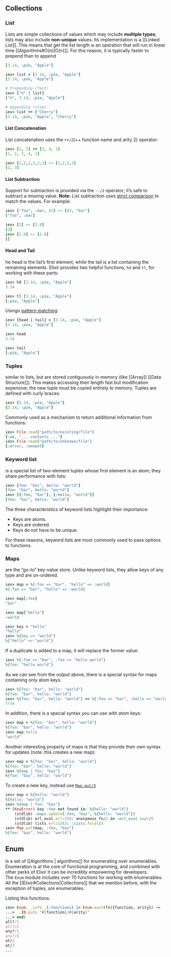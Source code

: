 ## Collections

### List
  
Lists are simple collections of values which may include **multiple types**; lists may also include **non-unique** values. 
Its implementation is a [[Linked List]]. This means that get the list length is an operation that will run in linear time [[Algorithms#O(n)|O(n)]]. For this reason, it is typically faster to prepend than to append
```rb
[3.14, :pie, "Apple"]

iex> list = [3.14, :pie, "Apple"]
[3.14, :pie, "Apple"]

# Prepending (fast)
iex> ["π" | list]
["π", 3.14, :pie, "Apple"]

# Appending (slow)
iex> list ++ ["Cherry"]
[3.14, :pie, "Apple", "Cherry"]
```

#### List Concatenation
List concatenation uses the `++/2`(++ function name and arity 2) operator:
```rb
iex> [1, 2] ++ [3, 4, 1]
[1, 2, 3, 4, 1]

iex> [1,2,2,3,2,3] -- [1,2,3,2]
[2, 3]
```
#### List Subtraction
Support for subtraction is provided via the `--/2` operator; it’s safe to subtract a missing value.
**Note:** List subtraction uses [strict comparison](https://elixirschool.com/en/lessons/basics/basics#comparison) to match the values. For example:
```rb
iex> ["foo", :bar, 42] -- [42, "bar"]
["foo", :bar]

iex> [2] -- [2.0]
[2]
iex> [2.0] -- [2.0]
[]
```
#### Head and Tail
he head is the list’s first element, while the tail is a list containing the remaining elements. Elixir provides two helpful functions, `hd` and `tl`, for working with these parts:
```rb
iex> hd [3.14, :pie, "Apple"]
3.14

iex> tl [3.14, :pie, "Apple"]
[:pie, "Apple"]
```
Usingo [pattern matching](https://elixirschool.com/en/lessons/basics/pattern_matching):
```rb
iex> [head | tail] = [3.14, :pie, "Apple"]
[3.14, :pie, "Apple"]

iex> head
3.14

iex> tail
[:pie, "Apple"]
```

### Tuples
similar to lists, but are stored contiguously in memory (like [[Array]] [[Data Structure]]). This makes accessing their length fast but modification expensive; the new tuple must be copied entirely to memory. Tuples are defined with curly braces:

```rb
iex> {3.14, :pie, "Apple"}
{3.14, :pie, "Apple"}
```
Commonly used as a mechanism to return additional information from functions:
```rb
iex> File.read("path/to/existing/file")
{:ok, "... contents ..."}
iex> File.read("path/to/unknown/file")
{:error, :enoent}
```

### Keyword list
is a special list of two-element tuples whose first element is an atom; they share performance with lists:

```rb
iex> [foo: "bar", hello: "world"]
[foo: "bar", hello: "world"]
iex> [{:foo, "bar"}, {:hello, "world"}]
[foo: "bar", hello: "world"]
```

The three characteristics of keyword lists highlight their importance:

- Keys are atoms.
- Keys are ordered.
- Keys do not have to be unique.

For these reasons, keyword lists are most commonly used to pass options to functions.
### Maps
are the “go-to” key-value store. Unlike keyword lists, they allow keys of any type and are un-ordered.

```ruby
iex> map = %{:foo => "bar", "hello" => :world}
%{:foo => "bar", "hello" => :world}

iex> map[:foo]
"bar"

iex> map["hello"]
:world

iex> key = "hello"
"hello"
iex> %{key => "world"}
%{"hello" => "world"}
```
If a duplicate is added to a map, it will replace the former value:

```ruby
iex> %{:foo => "bar", :foo => "hello world"}
%{foo: "hello world"}
```

As we can see from the output above, there is a special syntax for maps containing only atom keys:

```ruby
iex> %{foo: "bar", hello: "world"}
%{foo: "bar", hello: "world"}
iex> %{foo: "bar", hello: "world"} == %{:foo => "bar", :hello => "world"}
true
```

In addition, there is a special syntax you can use with atom keys:

```ruby
iex> map = %{foo: "bar", hello: "world"}
%{foo: "bar", hello: "world"}
iex> map.hello
"world"
```

Another interesting property of maps is that they provide their own syntax for updates (note: this creates a new map):

```ruby
iex> map = %{foo: "bar", hello: "world"}
%{foo: "bar", hello: "world"}
iex> %{map | foo: "baz"}
%{foo: "baz", hello: "world"}
```
To create a new key, instead use [`Map.put/3`](https://hexdocs.pm/elixir/Map.html#put/3)

```ruby
iex> map = %{hello: "world"}
%{hello: "world"}
iex> %{map | foo: "baz"}
** (KeyError) key :foo not found in: %{hello: "world"}
    (stdlib) :maps.update(:foo, "baz", %{hello: "world"})
    (stdlib) erl_eval.erl:259: anonymous fn/2 in :erl_eval.expr/5
    (stdlib) lists.erl:1263: :lists.foldl/3
iex> Map.put(map, :foo, "baz")
%{foo: "baz", hello: "world"}
```
## Enum
Is a set of [[Algorithms | algorithms]]  for enumerating over enumerables. Enumeration is at the core of functional programming, and combined with other perks of Elixir it can be incredibly empowering for developers.
The `Enum` module includes over 70 functions for working with enumerables. All the [[Elixir#Collections|Collections]] that we mention before, with the exception of tuples, are enumerables.

Listing this functions:

```rb
iex> Enum.__info__(:functions) |> Enum.each(fn({function, arity}) ->
...>   IO.puts "#{function}/#{arity}"
...> end)
all?/1
all?/2
any?/1
any?/2
at/2
at/3
...
```